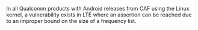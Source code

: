 In all Qualcomm products with Android releases from CAF using the Linux kernel, a vulnerability exists in LTE where an assertion can be reached due to an improper bound on the size of a frequency list.